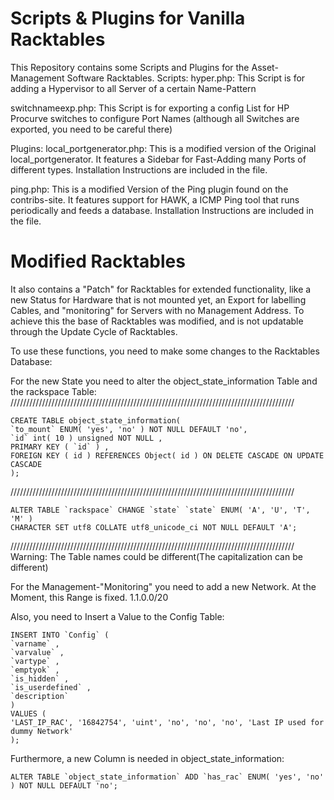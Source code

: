 Scripts & Plugins for Vanilla Racktables
========================================
This Repository contains some Scripts and Plugins for the Asset-Management Software
Racktables. 
Scripts:
hyper.php:
This Script is for adding a Hypervisor to all Server of a certain Name-Pattern

switchnameexp.php:
This Script is for exporting a config List for HP Procurve switches to configure Port Names 
(although all Switches are exported, you need to be careful there)

Plugins:
local_portgenerator.php:
This is a modified version of the Original local_portgenerator.
It features a Sidebar for Fast-Adding many Ports of different types.
Installation Instructions are included in the file.
 
ping.php:
This is a modified Version of the Ping plugin found on the contribs-site.
It features support for HAWK, a ICMP Ping tool that runs periodically and feeds a 
database. Installation Instructions are included in the file. 

Modified Racktables
=====================
It also contains a "Patch" for Racktables for extended functionality, like
a new Status for Hardware that is not mounted yet, an Export for labelling Cables,
and "monitoring" for Servers with no Management Address.
To achieve this the base of Racktables was modified, and is not updatable through the
Update Cycle of Racktables.

To use these functions, you need to make some changes to the Racktables Database:

For the new State you need to alter the object_state_information Table and the rackspace Table:
//////////////////////////////////////////////////////////////////////////////////////////
```mysql
CREATE TABLE object_state_information(
`to_mount` ENUM( 'yes', 'no' ) NOT NULL DEFAULT 'no',
`id` int( 10 ) unsigned NOT NULL ,
PRIMARY KEY ( `id` ) ,
FOREIGN KEY ( id ) REFERENCES Object( id ) ON DELETE CASCADE ON UPDATE CASCADE
);
```
//////////////////////////////////////////////////////////////////////////////////////////
```mysql
ALTER TABLE `rackspace` CHANGE `state` `state` ENUM( 'A', 'U', 'T', 'M' ) 
CHARACTER SET utf8 COLLATE utf8_unicode_ci NOT NULL DEFAULT 'A';
```
//////////////////////////////////////////////////////////////////////////////////////////
Warning: The Table names could be different(The capitalization can be different)


For the Management-"Monitoring" you need to add a new Network. At the Moment, this Range is fixed.
	1.1.0.0/20

Also, you need to Insert a Value to the Config Table:
```mysql
INSERT INTO `Config` (
`varname` ,
`varvalue` ,
`vartype` ,
`emptyok` ,
`is_hidden` ,
`is_userdefined` ,
`description`
)
VALUES (
'LAST_IP_RAC', '16842754', 'uint', 'no', 'no', 'no', 'Last IP used for dummy Network'
);
```
Furthermore, a new Column is needed in object_state_information:
```mysql
ALTER TABLE `object_state_information` ADD `has_rac` ENUM( 'yes', 'no' ) NOT NULL DEFAULT 'no';
```















